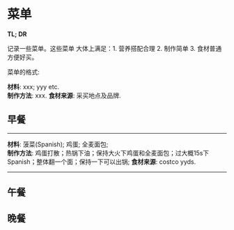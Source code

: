 # 菜单
**TL; DR**  

记录一些菜单。这些菜单 大体上满足：1. 营养搭配合理 2. 制作简单 3. 食材普通方便好买。

菜单的格式:  

**材料**: xxx; yyy etc.  
**制作方法**: xxx.
**食材来源**: 采买地点及品牌.

## 早餐 
---  

**材料**: 菠菜(Spanish); 鸡蛋; 全麦面包;  
**制作方法**: 鸡蛋打散；热锅下油；保持大火下鸡蛋和全麦面包；过大概15s下Spanish；整体翻一个面；保持一下可以出锅;
**食材来源**: costco yyds.

---

## 午餐

## 晚餐

